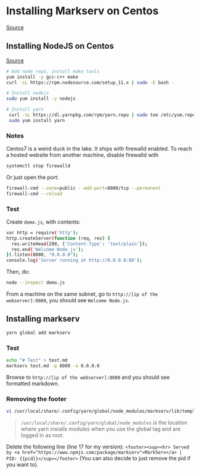 # Installing Markserv on Centos
[Source](https://github.com/markserv/markserv)

## Installing NodeJS on Centos
[Source](https://tecadmin.net/install-latest-nodejs-and-npm-on-centos/)

```bash
# Add node repo, install make tools
yum install -y gcc-c++ make
curl -sL https://rpm.nodesource.com/setup_11.x | sudo -E bash -

# Install nodejs
sudo yum install -y nodejs

# Install yarn
 curl -sL https://dl.yarnpkg.com/rpm/yarn.repo | sudo tee /etc/yum.repos.d/yarn.repo
 sudo yum install yarn
```

### Notes
Centos7 is a weird duck in the lake. It ships with firewalld enabled. To reach a hosted website from another machine, disable firewalld with
```bash
systemctl stop firewalld
```

Or just open the port:
```bash
firewall-cmd --zone=public --add-port=8080/tcp --permanent
firewall-cmd --reload
```

### Test
Create `demo.js`, with contents:
```bash
var http = require('http');
http.createServer(function (req, res) {
  res.writeHead(200, {'Content-Type': 'text/plain'});
  res.end('Welcome Node.js');
}).listen(8080, "0.0.0.0");
console.log('Server running at http://0.0.0.0:80');
```
Then, do:
```bash
node --inspect demo.js
```
From a machine on the same subnet, go to `http://[ip of the webserver]:8080`, you should see `Welcome Node.js`.

## Installing markserv
```bash
yarn global add markserv
```

### Test
```bash
echo "# Test" > test.md
markserv test.md -p 8080 -a 0.0.0.0 
```
Browse to `http://[ip of the webserver]:8080` and you should see formatted markdown.

### Removing the footer
```bash
vi /usr/local/share/.config/yarn/global/node_modules/markserv/lib/templates/markdown.html
```
> `/usr/local/share/.config/yarn/global/node_modules` is the location where yarn installs modules when you use the global tag and are logged in as root.

Delete the following line (line 17 for my version): `<footer><sup><hr> Served by <a href="https://www.npmjs.com/package/markserv">MarkServ</a> | PID: {{pid}}</sup></footer>` (You can also decide to just remove the pid if you want to).

